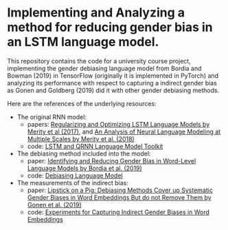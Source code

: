 # Implementing and Analyzing a method for reducing gender bias in an LSTM language model.

This repository contains the code for a university course project, implementing the gender debiasing language model from Bordia and Bowman (2019) in TensorFlow (originally it is implemented in PyTorch) and analyzing its performance with respect to capturing a indirect gender bias as Gonen and Goldberg (2019) did it with other gender debiasing methods.

Here are the references of the underlying resources:
- The original RNN model: 
  - papers: [Regularizing and Optimizing LSTM Language Models by Merity et al (2017)](https://arxiv.org/abs/1708.02182), and [An Analysis of Neural Language Modeling at Multiple Scales by Merity et al. (2018)](https://arxiv.org/abs/1803.08240)
  - code: [LSTM and QRNN Language Model Toolkit](https://github.com/salesforce/awd-lstm-lm)
- The debiasing method included into the model: 
  - paper: [Identifying and Reducing Gender Bias in Word-Level Language Models by Bordia et al. (2019)](https://arxiv.org/abs/1904.03035)
  - code: [Debiasing Language Model](https://github.com/BordiaS/language-model-bias)
- The measurements of the indirect bias: 
  - paper: [Lipstick on a Pig: Debiasing Methods Cover up Systematic Gender Biases in Word Embeddings But do not Remove Them by Gonen et al. (2019)](https://arxiv.org/abs/1903.03862)
  - code: [Experiments for Capturing Indirect Gender Biases in Word Embeddings](https://github.com/gonenhila/gender_bias_lipstick)

